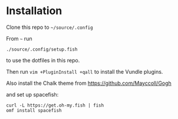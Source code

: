 # Installation

Clone this repo to `~/source/.config`

From `~` run

```
./source/.config/setup.fish
```

to use the dotfiles in this repo.

Then run `vim +PluginInstall +qall` to install the Vundle plugins.

Also install the Chalk theme from https://github.com/Mayccoll/Gogh

and set up spacefish:

```
curl -L https://get.oh-my.fish | fish
omf install spacefish
```

